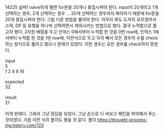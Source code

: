 14225 실버1
naive하게 풀면 for문을 20개나 중첩시켜야 한다. input이 20개이고 1개 선택하는 경우, 2개 선택하는 경우 ....20개 선택하는 경우까지 봐야하기 때문에 for문을 20개 중첩시켜야 한다. 그럼 다른 방법을 풀어야 한다. 아무리 봐도 도저히 모르겠어서 스택, DP 등 유형을 하나씩 선택하면서 제외시키는 방법으로 했다. 결국 누적합으로 풀고자 했다. 2차원 배열을 두고 인덱스 0에서부터 누적합 한 것을 0번 row에, 인덱스 1에서부터 누적합 한 것을 1번 row에, 이런식으로 두고 각각 빼서 모든 경우의 수를 check하는 방식으로 풀려고 했으나 문제가 있었다. 이런 경우는 모든 경우를 check하지 못한다. 
<br><br>
input <br>
5<br>
1 2 4 8 16<br>
<br>
expected <br>
32 <br>
<br>
result<br>
21<br>
<br>
이게 반례다. 그래서 그냥 정답을 보았다. 그냥 손으로 다 써보고 패턴을 파악해서 푸는 것이었다. 가끔 이런 식의 풀이도 좋을 것 같다. 풀이 https://thought-process-ing.tistory.com/123

